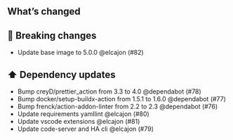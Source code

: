 ## What’s changed

## 🚨 Breaking changes

- Update base image to 5.0.0 @elcajon (#82)

## ⬆️ Dependency updates

- Bump creyD/prettier_action from 3.3 to 4.0 @dependabot (#78)
- Bump docker/setup-buildx-action from 1.5.1 to 1.6.0 @dependabot (#77)
- Bump frenck/action-addon-linter from 2.2 to 2.3 @dependabot (#76)
- Update requirements yamllint @elcajon (#80)
- Update vscode extensions @elcajon (#81)
- Update code-server and HA cli @elcajon (#79)
